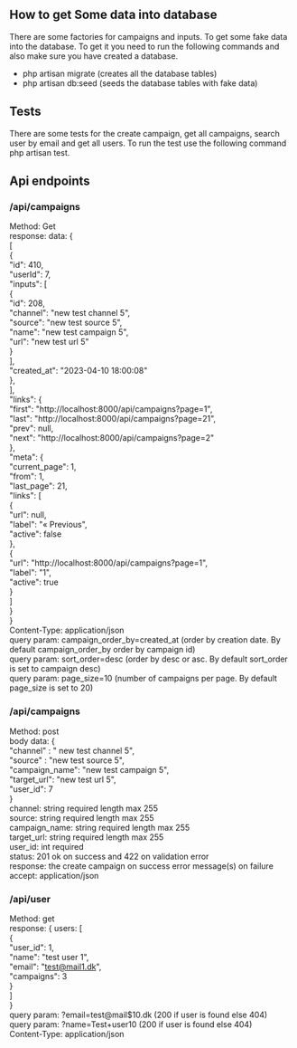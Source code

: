 ## How to get Some data into database

There are some factories for campaigns and inputs. To get some fake data into the database. To get it you need to run the following commands and also make sure you have created a database.

-   php artisan migrate (creates all the database tables)
-   php artisan db:seed (seeds the database tables with fake data)

## Tests

There are some tests for the create campaign, get all campaigns, search user by email and get all users. To run the test use the following command php artisan test.

## Api endpoints

### /api/campaigns

Method: Get<br>
response: data: {<br>
[<br>
{<br>
"id": 410,<br>
"userId": 7,<br>
"inputs": [<br>
{<br>
"id": 208,<br>
"channel": "new test channel 5",<br>
"source": "new test source 5",<br>
"name": "new test campaign 5",<br>
"url": "new test url 5"<br>
}<br>
],<br>
"created_at": "2023-04-10 18:00:08"<br>
},<br>
],<br>
"links": {<br>
"first": "http://localhost:8000/api/campaigns?page=1",<br>
"last": "http://localhost:8000/api/campaigns?page=21",<br>
"prev": null,<br>
"next": "http://localhost:8000/api/campaigns?page=2"<br>
},<br>
"meta": {<br>
"current_page": 1,<br>
"from": 1,<br>
"last_page": 21,<br>
"links": [<br>
{<br>
"url": null,<br>
"label": "&laquo; Previous",<br>
"active": false<br>
},<br>
{<br>
"url": "http://localhost:8000/api/campaigns?page=1",<br>
"label": "1",<br>
"active": true<br>
}<br>
]<br>
}<br>
}<br>
Content-Type: application/json<br>
query param: campaign_order_by=created_at (order by creation date. By default campaign_order_by order by campaign id)<br>
query param: sort_order=desc (order by desc or asc. By default sort_order is set to campaign desc)<br>
query param: page_size=10 (number of campaigns per page. By default page_size is set to 20)<br>

### /api/campaigns

Method: post<br>
body data: {<br>
"channel" : " new test channel 5",<br>
"source" : "new test source 5",<br>
"campaign_name": "new test campaign 5",<br>
"target_url": "new test url 5",<br>
"user_id": 7<br>
} <br>
channel: string required length max 255 <br>
source: string required length max 255 <br>
campaign_name: string required length max 255 <br>
target_url: string required length max 255 <br>
user_id: int required <br>
status: 201 ok on success and 422 on validation error <br>
response: the create campaign on success error message(s) on failure
accept: application/json

### /api/user

Method: get <br>
response: {
users: [<br>
{<br>
"user_id": 1,<br>
"name": "test user 1",<br>
"email": "test@mail1.dk",<br>
"campaigns": 3<br>
}<br>
]<br>
} <br>
query param: ?email=test@mail$10.dk (200 if user is found else 404)<br>
query param: ?name=Test+user10 (200 if user is found else 404)<br>
Content-Type: application/json<br>
